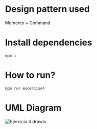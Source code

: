 # Design pattern used

Memento + Command

# Install dependencies

`npm i`

# How to run?

`npm run excercise4`

# UML Diagram

![Ejercicio 4 drawio](https://github.com/user-attachments/assets/a148b494-688b-462d-b935-e964cf30bd37)
